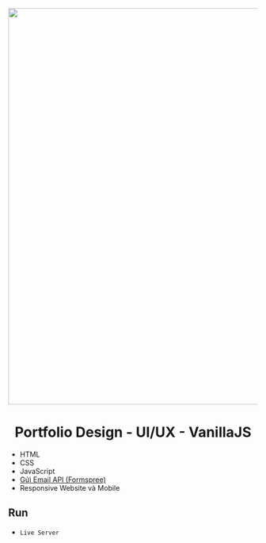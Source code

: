 <div align="center">
    <img src="https://developgreece.com/wp-content/uploads/2021/02/ux-ui-design-fb.png" width="800" />
</div>

<div align="center">
    <h1>Portfolio Design - UI/UX - VanillaJS</h1>
</div>

- HTML
- CSS
- JavaScript
- [Gửi Email API (Formspree)](https://formspree.io/)
- Responsive Website và Mobile

## Run
- `Live Server`